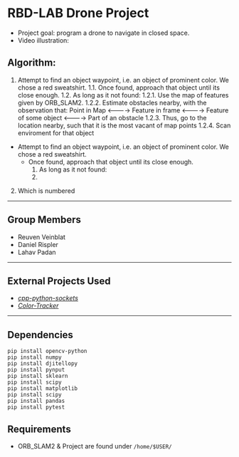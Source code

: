 # RBD-LAB Drone Project
- Project goal: program a drone to navigate in closed space.
- Video illustration: 

## Algorithm:
1. Attempt to find an object waypoint, i.e. an object of prominent color. We chose a red sweatshirt.
   1.1. Once found, approach that object until its close enough.
      1.2. As long as it not found: 
      1.2.1. Use the map of features given by ORB_SLAM2. 
      1.2.2. Estimate obstacles nearby, with the observation that: Point in Map <----> Feature in frame <---->  Feature of some object <----> Part of an obstacle
      1.2.3. Thus, go to the location nearby, such that it is the most vacant of map points
      1.2.4. Scan enviroment for that object

* Attempt to find an object waypoint, i.e. an object of prominent color. We chose a red sweatshirt.
    * Once found, approach that object until its close enough.
        1. As long as it not found: 
        2. 
2. Which is numbered

---
## Group Members
- Reuven Veinblat
- Daniel Rispler
- Lahav Padan
---
## External Projects Used
- [_cpp-python-sockets_](https://github.com/johnathanchiu/cpp-python-sockets)
- [_Color-Tracker_](https://github.com/gaborvecsei/Color-Tracker)
---
## Dependencies
```
pip install opencv-python
pip install numpy
pip install djitellopy
pip install pynput
pip install sklearn
pip install scipy
pip install matplotlib
pip install scipy
pip install pandas
pip install pytest
```

## Requirements
- ORB_SLAM2 & Project are found under ```/home/$USER/```


